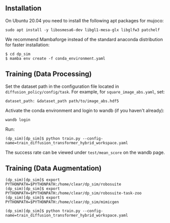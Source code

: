 ## Installation

On Ubuntu 20.04 you need to install the following apt packages for mujoco:
```console
sudo apt install -y libosmesa6-dev libgl1-mesa-glx libglfw3 patchelf
```

We recommend Mambaforge instead of the standard anaconda distribution for faster installation: 
```console
$ cd dp_sim
$ mamba env create -f conda_environment.yaml
```

## Training (Data Processing)

Set the dataset path in the configuration file located in `diffusion_policy/config/task`. For example, for `square_image_abs.yaml`, set:
```console
dataset_path: &dataset_path path/to/image_abs.hdf5
```

Activate the conda environment and login to wandb (if you haven't already):
```console
wandb login
```
Run:
```console
(dp_sim)[dp_sim]$ python train.py --config-name=train_diffusion_transformer_hybrid_workspace.yaml
```
The success rate can be viewed under `test/mean_score` on the wandb page.

## Training (Data Augmentation)
```console
(dp_sim)[dp_sim]$ export PYTHONPATH=$PYTHONPATH:/home/clear/dp_sim/robosuite
(dp_sim)[dp_sim]$ export PYTHONPATH=$PYTHONPATH:/home/clear/dp_sim/robosuite-task-zoo
(dp_sim)[dp_sim]$ export PYTHONPATH=$PYTHONPATH:/home/clear/dp_sim/mimicgen
```
```console
(dp_sim)[dp_sim]$ python train.py --config-name=train_diffusion_transformer_hybrid_workspace.yaml
```
